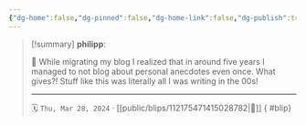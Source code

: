 ```yaml
---
{"dg-home":false,"dg-pinned":false,"dg-home-link":false,"dg-publish":true,"tags":["dgblip"],"disabled rules":["yaml-title","yaml-title-alias","file-name-heading"],"title":"philipp on mastodon @ 2024-03-28","created-date":"2024-03-28T21:37:36","id":112175471415028780,"updated-date":"2025-05-02T08:50:44","dg-path":"blips/112175471415028782.md","permalink":"/blips/112175471415028782/","dgPassFrontmatter":true}
---
```


> [!summary] **philipp**:
>
> 🫢 While migrating my blog I realized that in around five years I managed to not blog about personal anecdotes even once. What gives?! Stuff like this was literally all I was writing in the 00s!
> - - -
>
> 🗓️ `Thu, Mar 28, 2024` · [[public/blips/112175471415028782\|🔗]]
{ #blip}

